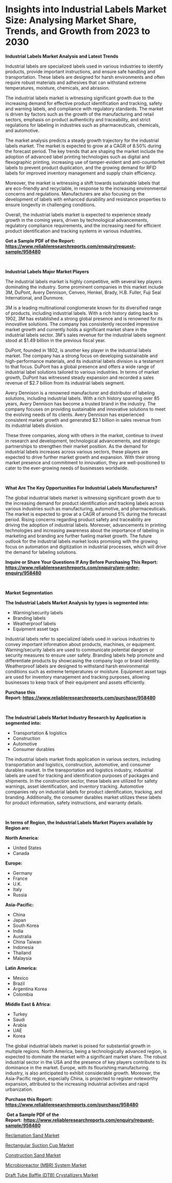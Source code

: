 <p><h1>Insights into Industrial Labels Market Size: Analysing Market Share, Trends, and Growth from 2023 to 2030</h1></p><p><strong>Industrial Labels Market Analysis and Latest Trends</strong></p>
<p><p>Industrial labels are specialized labels used in various industries to identify products, provide important instructions, and ensure safe handling and transportation. These labels are designed for harsh environments and often require robust materials and adhesives that can withstand extreme temperatures, moisture, chemicals, and abrasion.</p><p>The industrial labels market is witnessing significant growth due to the increasing demand for effective product identification and tracking, safety and warning labels, and compliance with regulatory standards. The market is driven by factors such as the growth of the manufacturing and retail sectors, emphasis on product authenticity and traceability, and strict regulations for labeling in industries such as pharmaceuticals, chemicals, and automotive.</p><p>The market analysis predicts a steady growth trajectory for the industrial labels market. The market is expected to grow at a CAGR of 8.50% during the forecast period. The key trends that are shaping the market include the adoption of advanced label printing technologies such as digital and flexographic printing, increasing use of tamper-evident and anti-counterfeit labels to prevent product duplication, and the growing demand for RFID labels for improved inventory management and supply chain efficiency.</p><p>Moreover, the market is witnessing a shift towards sustainable labels that are eco-friendly and recyclable, in response to the increasing environmental concerns and regulations. Manufacturers are also focusing on the development of labels with enhanced durability and resistance properties to ensure longevity in challenging conditions.</p><p>Overall, the industrial labels market is expected to experience steady growth in the coming years, driven by technological advancements, regulatory compliance requirements, and the increasing need for efficient product identification and tracking systems in various industries.</p></p>
<p><strong>Get a Sample PDF of the Report:&nbsp; <a href="https://www.reliableresearchreports.com/enquiry/request-sample/958480">https://www.reliableresearchreports.com/enquiry/request-sample/958480</a></strong></p>
<p>&nbsp;</p>
<p><strong>Industrial Labels Major Market Players</strong></p>
<p><p>The industrial labels market is highly competitive, with several key players dominating the industry. Some prominent companies in this market include 3M, DuPont, Avery Dennison, Cenveo, Henkel, Brady, H.B. Fuller, Fuji Seal International, and Dunmore.</p><p>3M is a leading multinational conglomerate known for its diversified range of products, including industrial labels. With a rich history dating back to 1902, 3M has established a strong global presence and is renowned for its innovative solutions. The company has consistently recorded impressive market growth and currently holds a significant market share in the industrial labels sector. 3M's sales revenue for the industrial labels segment stood at $1.49 billion in the previous fiscal year.</p><p>DuPont, founded in 1802, is another key player in the industrial labels market. The company has a strong focus on developing sustainable and high-performance materials, and its industrial labels division is a testament to that focus. DuPont has a global presence and offers a wide range of industrial label solutions tailored to various industries. In terms of market growth, DuPont has witnessed steady expansion and recorded a sales revenue of $2.7 billion from its industrial labels segment.</p><p>Avery Dennison is a renowned manufacturer and distributor of labeling solutions, including industrial labels. With a rich history spanning over 85 years, Avery Dennison has become a trusted brand in the industry. The company focuses on providing sustainable and innovative solutions to meet the evolving needs of its clients. Avery Dennison has experienced consistent market growth and generated $2.1 billion in sales revenue from its industrial labels division.</p><p>These three companies, along with others in the market, continue to invest in research and development, technological advancements, and strategic partnerships to strengthen their market position. As the demand for industrial labels increases across various sectors, these players are expected to drive further market growth and expansion. With their strong market presence and commitment to innovation, they are well-positioned to cater to the ever-growing needs of businesses worldwide.</p></p>
<p>&nbsp;</p>
<p><strong>What Are The Key Opportunities For Industrial Labels Manufacturers?</strong></p>
<p><p>The global industrial labels market is witnessing significant growth due to the increasing demand for product identification and tracking labels across various industries such as manufacturing, automotive, and pharmaceuticals. The market is expected to grow at a CAGR of around 5% during the forecast period. Rising concerns regarding product safety and traceability are driving the adoption of industrial labels. Moreover, advancements in printing technologies and increasing awareness about the importance of labeling in marketing and branding are further fueling market growth. The future outlook for the industrial labels market looks promising with the growing focus on automation and digitization in industrial processes, which will drive the demand for labeling solutions.</p></p>
<p><strong>Inquire or Share Your Questions If Any Before Purchasing This Report: <a href="https://www.reliableresearchreports.com/enquiry/pre-order-enquiry/958480">https://www.reliableresearchreports.com/enquiry/pre-order-enquiry/958480</a></strong></p>
<p>&nbsp;</p>
<p><strong>Market Segmentation</strong></p>
<p><strong>The Industrial Labels Market Analysis by types is segmented into:</strong></p>
<p><ul><li>Warning/security labels</li><li>Branding labels</li><li>Weatherproof labels</li><li>Equipment asset tags</li></ul></p>
<p><p>Industrial labels refer to specialized labels used in various industries to convey important information about products, machines, or equipment. Warning/security labels are used to communicate potential dangers or security measures to ensure user safety. Branding labels help promote and differentiate products by showcasing the company logo or brand identity. Weatherproof labels are designed to withstand harsh environmental conditions such as extreme temperatures or moisture. Equipment asset tags are used for inventory management and tracking purposes, allowing businesses to keep track of their equipment and assets efficiently.</p></p>
<p><strong>Purchase this Report:&nbsp;<a href="https://www.reliableresearchreports.com/purchase/958480">https://www.reliableresearchreports.com/purchase/958480</a></strong></p>
<p>&nbsp;</p>
<p><strong>The Industrial Labels Market Industry Research by Application is segmented into:</strong></p>
<p><ul><li>Transportation & logistics</li><li>Construction</li><li>Automotive</li><li>Consumer durables</li></ul></p>
<p><p>The industrial labels market finds application in various sectors, including transportation and logistics, construction, automotive, and consumer durables market. In the transportation and logistics industry, industrial labels are used for tracking and identification purposes of packages and shipments. In the construction sector, these labels are utilized for safety warnings, asset identification, and inventory tracking. Automotive companies rely on industrial labels for product identification, tracking, and branding. Additionally, the consumer durables market utilizes these labels for product information, safety instructions, and warranty details.</p></p>
<p>&nbsp;</p>
<p><strong>In terms of Region, the Industrial Labels Market Players available by Region are:</strong></p>
<p>
    <p> <strong> North America: </strong>
        <ul>
            <li>United States</li>
            <li>Canada</li>
        </ul>
        </p> 
    <p> <strong> Europe: </strong>
        <ul>
            <li>Germany</li>
            <li>France</li>
            <li>U.K.</li>
            <li>Italy</li>
            <li>Russia</li>
        </ul>
        </p> 
    <p> <strong> Asia-Pacific: </strong>
        <ul>
            <li>China</li>
            <li>Japan</li>
            <li>South Korea</li>
            <li>India</li>
            <li>Australia</li>
            <li>China Taiwan</li>
            <li>Indonesia</li>
            <li>Thailand</li>
            <li>Malaysia</li>
        </ul>
        </p> 
    <p> <strong> Latin America: </strong>
        <ul>
            <li>Mexico</li>
            <li>Brazil</li>
            <li>Argentina Korea</li>
            <li>Colombia</li>
        </ul>
        </p> 
    <p> <strong> Middle East & Africa: </strong>
        <ul>
            <li>Turkey</li>
            <li>Saudi</li>
            <li>Arabia</li>
            <li>UAE</li>
            <li>Korea</li>
        </ul>
    </p>
    </p>
<p><p>The global industrial labels market is poised for substantial growth in multiple regions. North America, being a technologically advanced region, is expected to dominate the market with a significant market share. The robust industrial sector in the USA and the presence of key players contribute to its dominance in the market. Europe, with its flourishing manufacturing industry, is also anticipated to exhibit considerable growth. Moreover, the Asia-Pacific region, especially China, is projected to register noteworthy expansion, attributed to the increasing industrial activities and rapid urbanization.</p></p>
<p><strong>Purchase this Report: <a href="https://www.reliableresearchreports.com/purchase/958480">https://www.reliableresearchreports.com/purchase/958480</a></strong></p>
<p>&nbsp;<strong>Get a Sample PDF of the Report:&nbsp;&nbsp;<a href="https://www.reliableresearchreports.com/enquiry/request-sample/958480">https://www.reliableresearchreports.com/enquiry/request-sample/958480</a></strong></p>
<p><strong></strong></p>
<p><p><a href="https://github.com/NorbertYates/Market-Research-Report-List-2/blob/main/reclamation-sand-market.md">Reclamation Sand Market</a></p><p><a href="https://medium.com/@avarobertson1969/rectangular-suction-cup-market-research-report-its-history-and-forecast-2023-to-2030-7154ebe05421">Rectangular Suction Cup Market</a></p><p><a href="https://github.com/RoccoManning/Market-Research-Report-List-2/blob/main/construction-sand-market.md">Construction Sand Market</a></p><p><a href="https://www.linkedin.com/pulse/microbioreactor-mbr-system-market-size-share-amp-trends-analysis-aadge/">Microbioreactor (MBR) System Market</a></p><p><a href="https://www.linkedin.com/pulse/draft-tube-baffle-dtb-crystallizers-market-research-l7jhe/">Draft Tube Baffle (DTB) Crystallizers Market</a></p></p>
